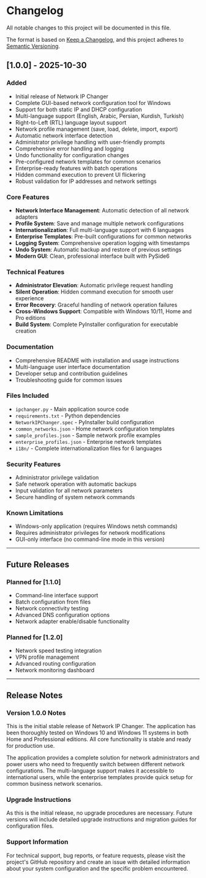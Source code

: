# Changelog

All notable changes to this project will be documented in this file.

The format is based on [Keep a Changelog](https://keepachangelog.com/en/1.0.0/),
and this project adheres to [Semantic Versioning](https://semver.org/spec/v2.0.0.html).

## [1.0.0] - 2025-10-30

### Added
- Initial release of Network IP Changer
- Complete GUI-based network configuration tool for Windows
- Support for both static IP and DHCP configuration
- Multi-language support (English, Arabic, Persian, Kurdish, Turkish)
- Right-to-Left (RTL) language layout support
- Network profile management (save, load, delete, import, export)
- Automatic network interface detection
- Administrator privilege handling with user-friendly prompts
- Comprehensive error handling and logging
- Undo functionality for configuration changes
- Pre-configured network templates for common scenarios
- Enterprise-ready features with batch operations
- Hidden command execution to prevent UI flickering
- Robust validation for IP addresses and network settings

### Core Features
- **Network Interface Management**: Automatic detection of all network adapters
- **Profile System**: Save and manage multiple network configurations
- **Internationalization**: Full multi-language support with 6 languages
- **Enterprise Templates**: Pre-built configurations for common networks
- **Logging System**: Comprehensive operation logging with timestamps
- **Undo System**: Automatic backup and restore of previous settings
- **Modern GUI**: Clean, professional interface built with PySide6

### Technical Features
- **Administrator Elevation**: Automatic privilege request handling
- **Silent Operation**: Hidden command execution for smooth user experience
- **Error Recovery**: Graceful handling of network operation failures
- **Cross-Windows Support**: Compatible with Windows 10/11, Home and Pro editions
- **Build System**: Complete PyInstaller configuration for executable creation

### Documentation
- Comprehensive README with installation and usage instructions
- Multi-language user interface documentation
- Developer setup and contribution guidelines
- Troubleshooting guide for common issues

### Files Included
- `ipchanger.py` - Main application source code
- `requirements.txt` - Python dependencies
- `NetworkIPChanger.spec` - PyInstaller build configuration
- `common_networks.json` - Home network configuration templates
- `sample_profiles.json` - Sample network profile examples
- `enterprise_profiles.json` - Enterprise network templates
- `i18n/` - Complete internationalization files for 6 languages

### Security Features
- Administrator privilege validation
- Safe network operation with automatic backups
- Input validation for all network parameters
- Secure handling of system network commands

### Known Limitations
- Windows-only application (requires Windows netsh commands)
- Requires administrator privileges for network modifications
- GUI-only interface (no command-line mode in this version)

---

## Future Releases

### Planned for [1.1.0]
- Command-line interface support
- Batch configuration from files
- Network connectivity testing
- Advanced DNS configuration options
- Network adapter enable/disable functionality

### Planned for [1.2.0]  
- Network speed testing integration
- VPN profile management
- Advanced routing configuration
- Network monitoring dashboard

---

## Release Notes

### Version 1.0.0 Notes
This is the initial stable release of Network IP Changer. The application has been thoroughly tested on Windows 10 and Windows 11 systems in both Home and Professional editions. All core functionality is stable and ready for production use.

The application provides a complete solution for network administrators and power users who need to frequently switch between different network configurations. The multi-language support makes it accessible to international users, while the enterprise templates provide quick setup for common business network scenarios.

### Upgrade Instructions
As this is the initial release, no upgrade procedures are necessary. Future versions will include detailed upgrade instructions and migration guides for configuration files.

### Support Information
For technical support, bug reports, or feature requests, please visit the project's GitHub repository and create an issue with detailed information about your system configuration and the specific problem encountered.